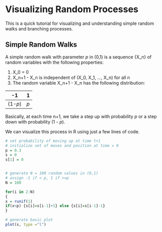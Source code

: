 # Visualizing Random Processes

This is a quick tutorial for visualizing and understanding simple random walks and branching processes.

## Simple Random Walks

A simple random walk with parameter *p* in (0,1) is a sequence {X_n} of random variables with the following properties:
1. X_0 = 0
2. X_n+1 - X_n is independent of (X_0, X_1, ..., X_n) for all n
3. The random variable X_n+1 - X_n has the following distribution:

-1    |1     
--- | ---
(1-*p*) |*p*    

Basically, at each time n+1, we take a step up with probability *p* or a step down with probability (1 - *p*).

We can visualize this process in R using just a few lines of code.

```r
# set probability of moving up at time t+1
# initialize set of moves and position at time = 0
p = 0.3
s = 0
s[1] = 0


# generate N = 100 random values in (0,1) 
# assign -1 if < p, 1 if >=p
N = 100

for(i in 2:N)
{
x = runif(1)
if(x<p) {s[i]=s[i-1]+1} else {s[i]=s[i-1]-1}
}  

# generate basic plot
plot(s, type ="l")
```



